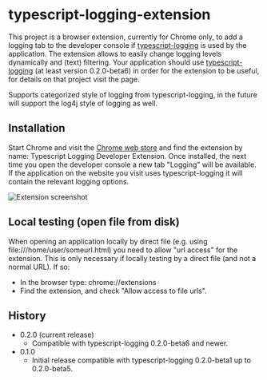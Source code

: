 # typescript-logging-extension

This project is a browser extension, currently for Chrome only, to add a logging tab to the developer console if [typescript-logging](https://github.com/mreuvers/typescript-logging) is used by the application.
The extension allows to easily change logging levels dynamically and (text) filtering. Your application should use [typescript-logging](https://github.com/mreuvers/typescript-logging) (at least version 0.2.0-beta6)
in order for the extension to be useful, for details on that project visit the page.

Supports categorized style of logging from typescript-logging, in the future will support the log4j style of logging as well.

## Installation

Start Chrome and visit the [Chrome web store](https://chrome.google.com/webstore/category/extensions) and find the extension by name: Typescript Logging Developer Extension.
Once installed, the next time you open the developer console a new tab "Logging" will be available. If the application on the website you visit uses typescript-logging
it will contain the relevant logging options.

![Extension screenshot](img/typescript-logging-tab.png)


## Local testing (open file from disk)

When opening an application locally by direct file (e.g. using file:///home/user/someurl.html) you need to allow "url access" for the extension. This is only necessary if locally testing by a direct file (and not a normal URL).
If so:
* In the browser type: chrome://extensions
* Find the extension, and check "Allow access to file urls".

## History
* 0.2.0 (current release)
  * Compatible with typescript-logging 0.2.0-beta6 and newer.
* 0.1.0
  * Initial release compatible with typescript-logging 0.2.0-beta1 up to 0.2.0-beta5.
